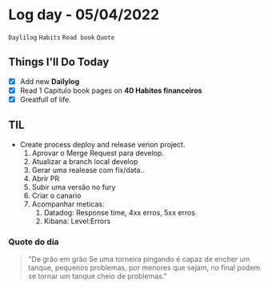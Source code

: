 # Log day - 05/04/2022

`Daylilog` `Habits` `Read book` `Quote`

## Things I'll Do Today

- [x] Add new **Dailylog**
- [x] Read 1 Capitulo book pages on **40 Habitos financeiros**
- [x] Greatfull of life.

## TIL
- Create process deploy and release verion project.
    1. Aprovar o Merge Request para develop.
    2. Atualizar a branch local develop
    3. Gerar uma realease com fix/data..
    4. Abrir PR
    5. Subir uma versão no fury
    6. Criar o canario
    7. Acompanhar meticas:
       1. Datadog: Response time, 4xx erros, 5xx erros
       2. Kibana: Level:Errors

### Quote do dia

> "De grão em grão
> Se uma torneira pingando é capaz de encher um tanque, pequenos problemas, por menores que sejam, no final podem se tornar um tanque cheio de problemas."
